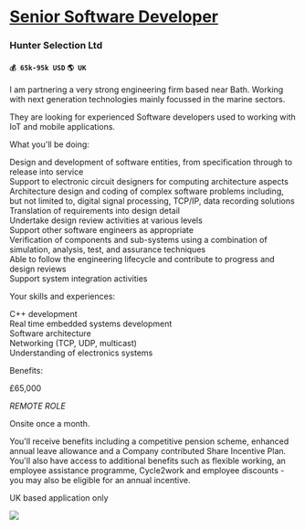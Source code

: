 # [Senior Software Developer](https://www.remotewlb.com/apply/senior-software-developer-42529)  
### Hunter Selection Ltd  
#### `💰 65k-95k USD` `🌎 UK`  

I am partnering a very strong engineering firm based near Bath. Working with next generation technologies mainly focussed in the marine sectors.  
  
They are looking for experienced Software developers used to working with IoT and mobile applications.  
  
What you'll be doing:  
  
Design and development of software entities, from specification through to release into service  
Support to electronic circuit designers for computing architecture aspects  
Architecture design and coding of complex software problems including, but not limited to, digital signal processing, TCP/IP, data recording solutions  
Translation of requirements into design detail  
Undertake design review activities at various levels  
Support other software engineers as appropriate  
Verification of components and sub-systems using a combination of simulation, analysis, test, and assurance techniques  
Able to follow the engineering lifecycle and contribute to progress and design reviews  
Support system integration activities  
  
Your skills and experiences:  
  
C++ development  
Real time embedded systems development  
Software architecture  
Networking (TCP, UDP, multicast)  
Understanding of electronics systems  
  
Benefits:  
  
£65,000  
  
*REMOTE ROLE*  
  
Onsite once a month.  
  
You'll receive benefits including a competitive pension scheme, enhanced annual leave allowance and a Company contributed Share Incentive Plan. You'll also have access to additional benefits such as flexible working, an employee assistance programme, Cycle2work and employee discounts - you may also be eligible for an annual incentive.  
  
UK based application only

![](https://remotive.com/job/track/1896634/blank.gif?source=public_api)

